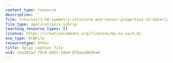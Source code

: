 ```yaml
---
content_type: resource
description: ''
file: /courses/3-60-symmetry-structure-and-tensor-properties-of-materials-fall-2005/c5a381a370c0dd5118ed87baa5003bad_xRWGiK2SMrw.srt
file_type: application/x-subrip
learning_resource_types: []
license: https://creativecommons.org/licenses/by-nc-sa/4.0/
ocw_type: OCWFile
resourcetype: Other
title: 3play caption file
uid: c5a381a3-70c0-dd51-18ed-87baa5003bad
---
```

